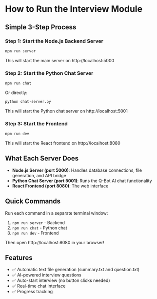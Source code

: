 # How to Run the Interview Module

## Simple 3-Step Process

### Step 1: Start the Node.js Backend Server
```bash
npm run server
```
This will start the main server on http://localhost:5000

### Step 2: Start the Python Chat Server
```bash
npm run chat
```
Or directly:
```bash
python chat-server.py
```
This will start the Python chat server on http://localhost:5001

### Step 3: Start the Frontend
```bash
npm run dev
```
This will start the React frontend on http://localhost:8080

## What Each Server Does

- **Node.js Server (port 5000)**: Handles database connections, file generation, and API bridge
- **Python Chat Server (port 5001)**: Runs the Q-Bot AI chat functionality
- **React Frontend (port 8080)**: The web interface

## Quick Commands

Run each command in a separate terminal window:

1. `npm run server` - Backend
2. `npm run chat` - Python chat  
3. `npm run dev` - Frontend

Then open http://localhost:8080 in your browser!

## Features

- ✅ Automatic text file generation (summary.txt and question.txt)
- ✅ AI-powered interview questions
- ✅ Auto-start interview (no button clicks needed)
- ✅ Real-time chat interface
- ✅ Progress tracking
